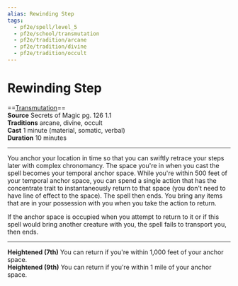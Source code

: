 ```yaml
---
alias: Rewinding Step
tags:
  - pf2e/spell/level_5
  - pf2e/school/transmutation
  - pf2e/tradition/arcane
  - pf2e/tradition/divine
  - pf2e/tradition/occult
---
```


# Rewinding Step

==[Transmutation](Transmutation.md)==  
__Source__ Secrets of Magic pg. 126 1.1  
**Traditions** arcane, divine, occult  
**Cast** 1 minute (material, somatic, verbal)  
**Duration** 10 minutes

---

You anchor your location in time so that you can swiftly retrace your steps later with complex chronomancy. The space you're in when you cast the spell becomes your temporal anchor space. While you're within 500 feet of your temporal anchor space, you can spend a single action that has the concentrate trait to instantaneously return to that space (you don't need to have line of effect to the space). The spell then ends. You bring any items that are in your possession with you when you take the action to return.

If the anchor space is occupied when you attempt to return to it or if this spell would bring another creature with you, the spell fails to transport you, then ends.

<hr>

**Heightened (7th)** You can return if you're within 1,000 feet of your anchor space.  
**Heightened (9th)** You can return if you're within 1 mile of your anchor space.
